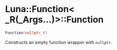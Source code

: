 # Luna::Function< _R(_Args...)>::Function

```c++
Function(nullptr_t)
```

Constructs an empty function wrapper with `nullptr`. 

